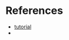 


# References
- [tutorial](https://datasmarts.net/es/como-detectar-objetos-usando-plantillas-en-opencv/)
- 

